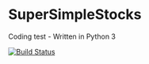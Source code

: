 # SuperSimpleStocks
Coding test - Written in Python 3

[![Build Status](https://travis-ci.org/timlardner/SuperSimpleStocks.svg?branch=master)](https://travis-ci.org/timlardner/SuperSimpleStocks)
